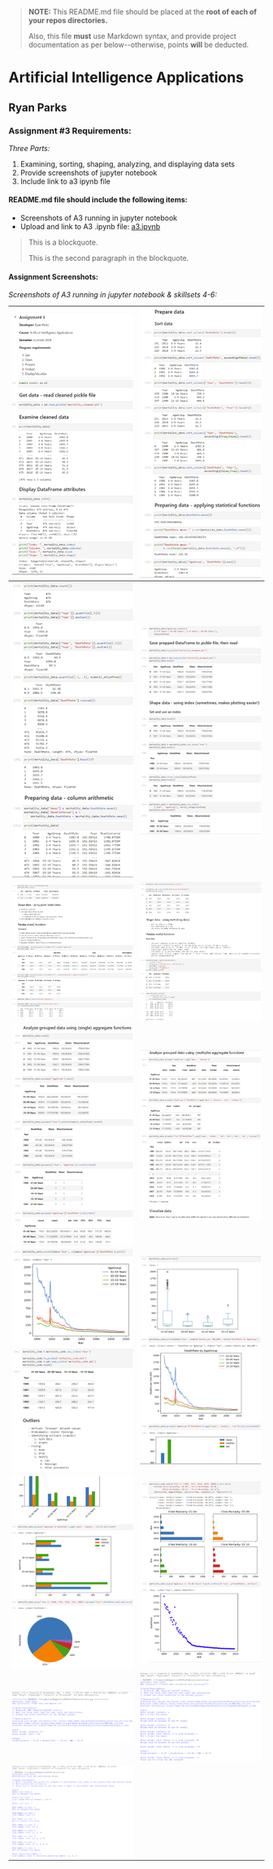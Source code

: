 > **NOTE:** This README.md file should be placed at the **root of each of your repos directories.**
>
>Also, this file **must** use Markdown syntax, and provide project documentation as per below--otherwise, points **will** be deducted.
>

# Artificial Intelligence Applications

## Ryan Parks

### Assignment #3 Requirements:

*Three Parts:*

1. Examining, sorting, shaping, analyzing, and displaying data sets
2. Provide screenshots of jupyter notebook
3. Include link to a3 ipynb file

#### README.md file should include the following items:

* Screenshots of A3 running in jupyter notebook
* Upload and link to A3 .ipynb file: [a3.ipynb](a3.ipynb "A3 Jupyter Notebook")

> This is a blockquote.
> 
> This is the second paragraph in the blockquote.
>

#### Assignment Screenshots:

*Screenshots of A3 running in jupyter notebook & skillsets 4-6:*

| ![Image 1](img/jupyternotebook1.png) | ![Image 2](img/jupyternotebook2.png) |
|:-----------------------------------------:|:-----------------------------------------:|
| ![Image 3](img/jupyternotebook3.png) | ![Image 4](img/jupyternotebook4.png) |
| ![Image 5](img/jupyternotebook5.png) | ![Image 6](img/jupyternotebook6.png) |
| ![Image 7](img/jupyternotebook7.png) | ![Image 8](img/jupyternotebook8.png) |
| ![Image 9](img/jupyternotebook9.png) | ![Image 10](img/jupyternotebook10.png) |
| ![Image 11](img/jupyternotebook11.png) | ![Image 12](img/jupyternotebook12.png) |
| ![SkillSet 4](img/skillset4.png) | ![SkillSet 5](img/skillset5.png) |
| ![SkillSet 6](img/skillset6.png) |